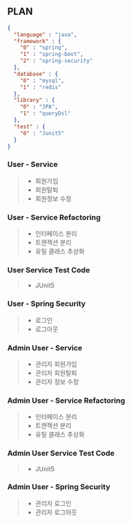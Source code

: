 ## PLAN
```json
{
  "language" : "java",
  "framework" : {
    "0" : "spring",
    "1" : "spring-boot",
    "2" : "spring-security"
  },
  "database" : {
    "0" : "mysql",
    "1" : "redis"
  },
  "library" : {
    "0" : "JPA",
    "1" : "queryDsl"
  },
  "test" : {
    "0" : "Junit5"
  }
}
```
### User - Service
> * 회원가입
> * 회원탈퇴
> * 회원정보 수정 
### User - Service Refactoring
> * 인터페이스 분리 
> * 트랜잭션 분리 
> * 유틸 클래스 추상화
### User Service Test Code
> * JUnit5
### User - Spring Security
> * 로그인 
> * 로그아웃
### Admin User - Service
> * 관리자 회원가입
> * 관리자 회원탈퇴
> * 관리자 정보 수정
### Admin User - Service Refactoring
> * 인터페이스 분리
> * 트랜잭션 분리
> * 유틸 클래스 추상화
### Admin User Service Test Code
> * JUnit5
### Admin User - Spring Security
> * 관리자 로그인
> * 관리자 로그아웃


